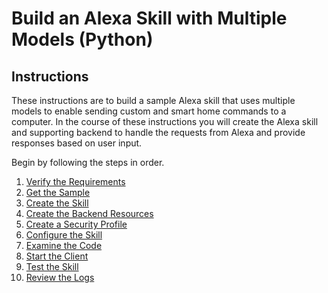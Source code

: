 # Build an Alexa Skill with Multiple Models (Python)



## Instructions

These instructions are to build a sample Alexa skill that uses multiple models to enable sending custom and smart home commands to a computer. In the course of these instructions you will create the Alexa skill and supporting backend to handle the requests from Alexa and provide responses based on user input.

Begin by following the steps in order.

1. [Verify the Requirements](verify-the-requirements.md)
2. [Get the Sample](get-the-sample.md)
3. [Create the Skill](create-the-skill.md)
4. [Create the Backend Resources](create-the-backend-resources.md)
5. [Create a Security Profile](create-a-security-profile.md)
6. [Configure the Skill](configure-the-skill.md)
7. [Examine the Code](examine-the-code.md)
8. [Start the Client](start-the-client.md) 
9. [Test the Skill](test-the-skill.md)
10. [Review the Logs](review-the-logs.md)


